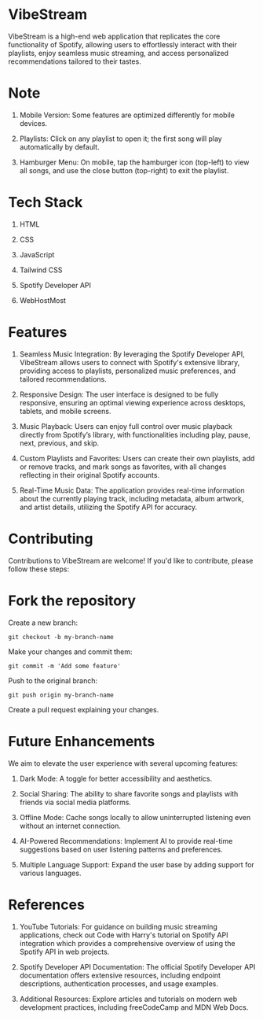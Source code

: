 # VibeStream
VibeStream is a high-end web application that replicates the core functionality of Spotify, allowing users to effortlessly interact with their playlists, enjoy seamless music streaming, and access personalized recommendations tailored to their tastes.

# Note

1. Mobile Version: Some features are optimized differently for mobile devices.

2. Playlists: Click on any playlist to open it; the first song will play automatically by default.

3. Hamburger Menu: On mobile, tap the hamburger icon (top-left) to view all songs, and use the close button (top-right) to exit the playlist.


# Tech Stack

1. HTML

2. CSS

3. JavaScript

4. Tailwind CSS

5. Spotify Developer API

6. WebHostMost

# Features

1. Seamless Music Integration:
By leveraging the Spotify Developer API, VibeStream allows users to connect with Spotify's extensive library, providing access to playlists, personalized music preferences, and tailored recommendations.

2. Responsive Design:
The user interface is designed to be fully responsive, ensuring an optimal viewing experience across desktops, tablets, and mobile screens.

3. Music Playback:
Users can enjoy full control over music playback directly from Spotify’s library, with functionalities including play, pause, next, previous, and skip.

4. Custom Playlists and Favorites:
Users can create their own playlists, add or remove tracks, and mark songs as favorites, with all changes reflecting in their original Spotify accounts.

5. Real-Time Music Data:
The application provides real-time information about the currently playing track, including metadata, album artwork, and artist details, utilizing the Spotify API for accuracy.

# Contributing
Contributions to VibeStream are welcome! If you'd like to contribute, please follow these steps:

# Fork the repository
Create a new branch:
```
git checkout -b my-branch-name
```
Make your changes and commit them:
```
git commit -m 'Add some feature'
```
Push to the original branch:
```
git push origin my-branch-name
```
Create a pull request explaining your changes.

# Future Enhancements
We aim to elevate the user experience with several upcoming features:

1. Dark Mode: A toggle for better accessibility and aesthetics.

2. Social Sharing: The ability to share favorite songs and playlists with friends via social media platforms.

3. Offline Mode: Cache songs locally to allow uninterrupted listening even without an internet connection.

4. AI-Powered Recommendations: Implement AI to provide real-time suggestions based on user listening patterns and preferences.

5. Multiple Language Support: Expand the user base by adding support for various languages.



# References

1. YouTube Tutorials: For guidance on building music streaming applications, check out Code with Harry's tutorial on Spotify API integration which provides a comprehensive overview of using the Spotify API in web projects.

2. Spotify Developer API Documentation: The official Spotify Developer API documentation offers extensive resources, including endpoint descriptions, authentication processes, and usage examples.

3. Additional Resources: Explore articles and tutorials on modern web development practices, including freeCodeCamp and MDN Web Docs.
